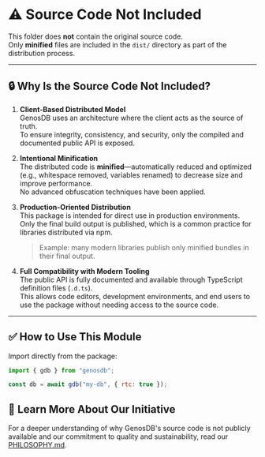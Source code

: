 # ⚠️ Source Code Not Included

This folder does **not** contain the original source code.  
Only **minified** files are included in the `dist/` directory as part of the distribution process.

---

## 🔒 Why Is the Source Code Not Included?

1. **Client-Based Distributed Model**  
   GenosDB uses an architecture where the client acts as the source of truth.  
   To ensure integrity, consistency, and security, only the compiled and documented public API is exposed.

2. **Intentional Minification**  
   The distributed code is **minified**—automatically reduced and optimized (e.g., whitespace removed, variables renamed) to decrease size and improve performance.  
   No advanced obfuscation techniques have been applied.

3. **Production-Oriented Distribution**  
   This package is intended for direct use in production environments.  
   Only the final build output is published, which is a common practice for libraries distributed via npm.

   > Example: many modern libraries publish only minified bundles in their final output.

4. **Full Compatibility with Modern Tooling**  
   The public API is fully documented and available through TypeScript definition files (`.d.ts`).  
   This allows code editors, development environments, and end users to use the package without needing access to the source code.

---

## ✅ How to Use This Module

Import directly from the package:

```js
import { gdb } from "genosdb";

const db = await gdb("my-db", { rtc: true });

```

## 📖 Learn More About Our Initiative

For a deeper understanding of why GenosDB's source code is not publicly available and our commitment to quality and sustainability, read our [PHILOSOPHY.md](https://github.com/estebanrfp/gdb/blob/main/PHILOSOPHY.md).